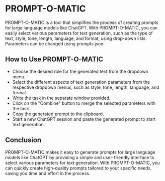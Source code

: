# PROMPT-O-MATIC
PROMPT-O-MATIC is a tool that simplifies the process of creating prompts for large language models like ChatGPT. With PROMPT-O-MATIC, you can easily select various parameters for text generation, such as the type of text, style, tone, length, language, and format, using drop-down lists. Parameters can be changed using prompts.json 

## How to Use PROMPT-O-MATIC
- Choose the desired role for the generated text from the dropdown menu.
- Select the different aspects of text generation parameters from the respective dropdown menus, such as style, tone, length, language, and format.
- Write the task in the separate window provided.
- Click on the "Combine" button to merge the selected parameters with the task.
- Copy the generated prompt to the clipboard.
- Start a new ChatGPT session and paste the generated prompt to start text generation.

## Conclusion
PROMPT-O-MATIC makes it easy to generate prompts for large language models like ChatGPT by providing a simple and user-friendly interface to select various parameters for text generation. With PROMPT-O-MATIC, you can quickly create high-quality prompts tailored to your specific needs, saving you time and effort in the process.